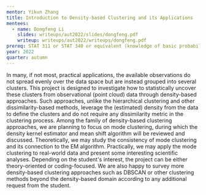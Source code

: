 ```yaml
---
mentor: Yikun Zhang
title: Introduction to Density-based Clustering and its Applications
mentees:
  - name: Dongfeng Li
    slides: writeups/aut2022/slides/dongfeng.pdf
    writeup: writeups/aut2022/writeups/dongfeng.pdf
prereq: STAT 311 or STAT 340 or equivalent (knowledge of basic probability and statistics), some familiarity with programming in Python or R, etc.
year: 2022
quarter: autumn
---
```

In many, if not most, practical applications, the available observations do not spread evenly over the data space but are instead grouped into several clusters. This project is designed to investigate how to statistically uncover these clusters from observational (point cloud) data through density-based approaches. Such approaches, unlike the hierarchical clustering and other dissimilarity-based methods, leverage the (estimated) density from the data to define the clusters and do not require any dissimilarity metric in the clustering process. Among the family of density-based clustering approaches, we are planning to focus on mode clustering, during which the density kernel estimator and mean shift algorithm will be reviewed and discussed. Theoretically, we may study the consistency of mode clustering and its connection to the EM algorithm. Practically, we may apply the mode clustering to real-world data and present some interesting scientific analyses. Depending on the student's interest, the project can be either theory-oriented or coding-focused. We are also happy to survey more density-based clustering approaches such as DBSCAN or other clustering methods beyond the density-based domain according to any additional request from the student.